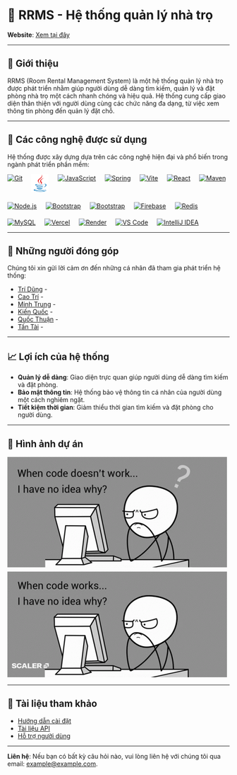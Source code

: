 # 🏡 RRMS - Hệ thống quản lý nhà trọ

**Website**: [Xem tại đây](https://rrms.vercel.app)

---

## 📖 Giới thiệu

RRMS (Room Rental Management System) là một hệ thống quản lý nhà trọ được phát triển nhằm giúp người dùng dễ dàng tìm kiếm, quản lý và đặt phòng nhà trọ một cách nhanh chóng và hiệu quả. Hệ thống cung cấp giao diện thân thiện với người dùng cùng các chức năng đa dạng, từ việc xem thông tin phòng đến quản lý đặt chỗ.

---

## 🚀 Các công nghệ được sử dụng

Hệ thống được xây dựng dựa trên các công nghệ hiện đại và phổ biến trong ngành phát triển phần mềm:

<p align="center" style="display: flex; flex-wrap: wrap; gap: 20px;">
  <a href="https://git-scm.com/" target="_blank" rel="noreferrer">
    <img src="https://www.vectorlogo.zone/logos/github/github-icon.svg" alt="Git" width="40" height="40"/>
  </a>
  <a href="https://www.java.com" target="_blank" rel="noreferrer">
    <img src="https://raw.githubusercontent.com/devicons/devicon/master/icons/java/java-original.svg" alt="Java" width="40" height="40"/>
  </a>
  <a href="https://www.javascript.com/" target="_blank" rel="noreferrer">
    <img src="https://upload.vectorlogo.zone/logos/javascript/images/239ec8a4-163e-4792-83b6-3f6d96911757.svg" alt="JavaScript" width="40" height="40"/>
  </a>
  <a href="https://spring.io/" target="_blank" rel="noreferrer">
    <img src="https://www.vectorlogo.zone/logos/springio/springio-icon.svg" alt="Spring" width="40" height="40"/>
  </a>
  <a href="https://vitejs.dev/" target="_blank" rel="noreferrer">
    <img src="https://www.vectorlogo.zone/logos/vitejsdev/vitejsdev-icon.svg" alt="Vite" width="40" height="40"/>
  </a>
  <a href="https://react.dev/" target="_blank" rel="noreferrer">
    <img src="https://www.vectorlogo.zone/logos/reactjs/reactjs-icon.svg" alt="React" width="40" height="40"/>
  </a>
  <a href="https://maven.apache.org/" target="_blank" rel="noreferrer">
    <img src="https://www.vectorlogo.zone/logos/apache_maven/apache_maven-icon.svg" alt="Maven" width="40" height="40"/>
  </a>
  <a href="https://nodejs.org/en" target="_blank" rel="noreferrer">
    <img src="https://www.vectorlogo.zone/logos/nodejs/nodejs-icon.svg" alt="Node.js" width="40" height="40"/>
  </a>
  <a href="https://getbootstrap.com/" target="_blank" rel="noreferrer">
    <img src="https://upload.vectorlogo.zone/logos/getbootstrap/images/987f8f6c-263a-47b1-a85d-853cfca215d9.svg" alt="Bootstrap" width="40" height="40"/>
  </a>
    <a href="https://mui.com/" target="_blank" rel="noreferrer">
    <img src="https://icon.icepanel.io/Technology/svg/Material-UI.svg" alt="Bootstrap" width="40" height="40"/>
  </a>
  <a href="https://firebase.google.com/" target="_blank" rel="noreferrer">
    <img src="https://www.vectorlogo.zone/logos/firebase/firebase-icon.svg" alt="Firebase" width="40" height="40"/>
  </a>
  <a href="https://redis.io/" target="_blank" rel="noreferrer">
    <img src="https://www.vectorlogo.zone/logos/redis/redis-icon.svg" alt="Redis" width="40" height="40"/>
  </a>
  <a href="https://www.mysql.com/" target="_blank" rel="noreferrer">
    <img src="https://www.vectorlogo.zone/logos/mysql/mysql-icon.svg" alt="MySQL" width="40" height="40"/>
  </a>
  <a href="https://vercel.com/" target="_blank" rel="noreferrer">
    <img src="https://assets.vercel.com/image/upload/front/favicon/vercel/180x180.png" alt="Vercel" width="40" height="40"/>
  </a>
  <a href="https://render.com/" target="_blank" rel="noreferrer">
    <img src="https://global.discourse-cdn.com/business6/uploads/render/original/2X/1/11352202c8503f736bea5efb59684f678d7c860c.svg" alt="Render" width="40" height="40"/>
  </a>
  <a href="https://code.visualstudio.com/" target="_blank" rel="noreferrer">
    <img src="https://www.vectorlogo.zone/logos/visualstudio_code/visualstudio_code-icon.svg" alt="VS Code" width="40" height="40"/>
  </a>
  <a href="https://www.jetbrains.com/idea/" target="_blank" rel="noreferrer">
    <img src="https://upload.wikimedia.org/wikipedia/commons/thumb/9/9c/IntelliJ_IDEA_Icon.svg/768px-IntelliJ_IDEA_Icon.svg.png" alt="IntelliJ IDEA" width="40" height="40"/>
  </a>
</p>

---

## 👥 Những người đóng góp

Chúng tôi xin gửi lời cảm ơn đến những cá nhân đã tham gia phát triển hệ thống:

- [Trí Dũng](https://github.com/tridung778) -
- [Cao Trí](https://github.com/trivu2004) -
- [Minh Trung](https://github.com/chauminhtrung) -
- [Kiến Quốc](https://github.com/KienQuocVn) -
- [Quốc Thuận](https://github.com/thuanquoctr) -
- [Tấn Tài](https://github.com/taitan0118) -

---

## 📈 Lợi ích của hệ thống

- **Quản lý dễ dàng**: Giao diện trực quan giúp người dùng dễ dàng tìm kiếm và đặt phòng.
- **Bảo mật thông tin**: Hệ thống bảo vệ thông tin cá nhân của người dùng một cách nghiêm ngặt.
- **Tiết kiệm thời gian**: Giảm thiểu thời gian tìm kiếm và đặt phòng cho người dùng.

---

## 🎨 Hình ảnh dự án

![Tổng quan dự án](image.png)

---

## 📄 Tài liệu tham khảo

- [Hướng dẫn cài đặt](link_to_installation_guide)
- [Tài liệu API](link_to_api_documentation)
- [Hỗ trợ người dùng](link_to_user_support)

---

**Liên hệ**: Nếu bạn có bất kỳ câu hỏi nào, vui lòng liên hệ với chúng tôi qua email: example@example.com.
